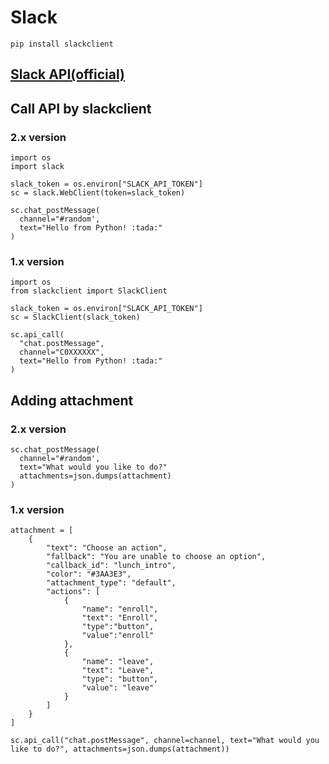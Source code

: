 # Slack

```
pip install slackclient
```


## [Slack API(official)](https://api.slack.com/methods)

## Call API by slackclient
### 2.x version

```
import os
import slack

slack_token = os.environ["SLACK_API_TOKEN"]
sc = slack.WebClient(token=slack_token)

sc.chat_postMessage(
  channel="#random',
  text="Hello from Python! :tada:"
)
```

### 1.x version

```
import os
from slackclient import SlackClient

slack_token = os.environ["SLACK_API_TOKEN"]
sc = SlackClient(slack_token)

sc.api_call(
  "chat.postMessage",
  channel="C0XXXXXX",
  text="Hello from Python! :tada:"
)
```

## Adding attachment
### 2.x version

```
sc.chat_postMessage(
  channel="#random',
  text="What would you like to do?"
  attachments=json.dumps(attachment)
)
```

### 1.x version

```
attachment = [
    {
        "text": "Choose an action",
        "fallback": "You are unable to choose an option",
        "callback_id": "lunch_intro",
        "color": "#3AA3E3",
        "attachment_type": "default",
        "actions": [
            {
                "name": "enroll",
                "text": "Enroll",
                "type":"button",
                "value":"enroll"
            },
            {
                "name": "leave",
                "text": "Leave",
                "type": "button",
                "value": "leave"
            }
        ]
    }
]

sc.api_call("chat.postMessage", channel=channel, text="What would you like to do?", attachments=json.dumps(attachment))
```
